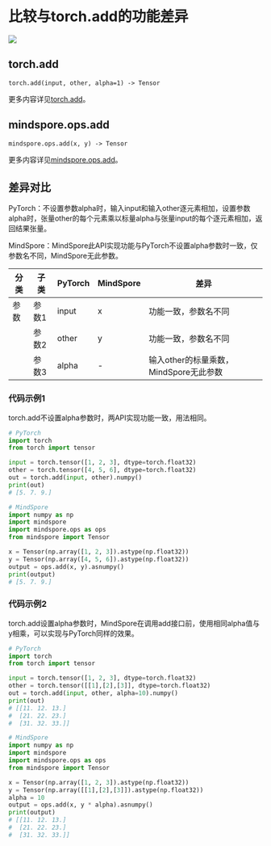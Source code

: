 # 比较与torch.add的功能差异

<a href="https://gitee.com/mindspore/docs/blob/master/docs/mindspore/source_zh_cn/note/api_mapping/pytorch_diff/add.md" target="_blank"><img src="https://mindspore-website.obs.cn-north-4.myhuaweicloud.com/website-images/master/resource/_static/logo_source.png"></a>

## torch.add

```text
torch.add(input, other, alpha=1) -> Tensor
```

更多内容详见[torch.add](https://pytorch.org/docs/1.8.1/generated/torch.add.html)。

## mindspore.ops.add

```text
mindspore.ops.add(x, y) -> Tensor
```

更多内容详见[mindspore.ops.add](https://mindspore.cn/docs/zh-CN/master/api_python/ops/mindspore.ops.add.html)。

## 差异对比

PyTorch：不设置参数alpha时，输入input和输入other逐元素相加，设置参数alpha时，张量other的每个元素乘以标量alpha与张量input的每个逐元素相加，返回结果张量。

MindSpore：MindSpore此API实现功能与PyTorch不设置alpha参数时一致，仅参数名不同，MindSpore无此参数。

| 分类 | 子类  | PyTorch | MindSpore | 差异                                    |
| ---- | ----- | ------- | --------- | --------------------------------------- |
| 参数 | 参数1 | input   | x         | 功能一致，参数名不同                    |
|      | 参数2 | other   | y         | 功能一致，参数名不同                    |
|      | 参数3 | alpha   | -         | 输入other的标量乘数，MindSpore无此参数 |

### 代码示例1

torch.add不设置alpha参数时，两API实现功能一致，用法相同。

```python
# PyTorch
import torch
from torch import tensor

input = torch.tensor([1, 2, 3], dtype=torch.float32)
other = torch.tensor([4, 5, 6], dtype=torch.float32)
out = torch.add(input, other).numpy()
print(out)
# [5. 7. 9.]

# MindSpore
import numpy as np
import mindspore
import mindspore.ops as ops
from mindspore import Tensor

x = Tensor(np.array([1, 2, 3]).astype(np.float32))
y = Tensor(np.array([4, 5, 6]).astype(np.float32))
output = ops.add(x, y).asnumpy()
print(output)
# [5. 7. 9.]
```

### 代码示例2

torch.add设置alpha参数时，MindSpore在调用add接口前，使用相同alpha值与y相乘，可以实现与PyTorch同样的效果。

```python
# PyTorch
import torch
from torch import tensor

input = torch.tensor([1, 2, 3], dtype=torch.float32)
other = torch.tensor([[1],[2],[3]], dtype=torch.float32)
out = torch.add(input, other, alpha=10).numpy()
print(out)
# [[11. 12. 13.]
#  [21. 22. 23.]
#  [31. 32. 33.]]

# MindSpore
import numpy as np
import mindspore
import mindspore.ops as ops
from mindspore import Tensor

x = Tensor(np.array([1, 2, 3]).astype(np.float32))
y = Tensor(np.array([[1],[2],[3]]).astype(np.float32))
alpha = 10
output = ops.add(x, y * alpha).asnumpy()
print(output)
# [[11. 12. 13.]
#  [21. 22. 23.]
#  [31. 32. 33.]]
```

